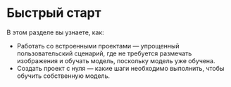 # Быстрый старт

В этом разделе вы узнаете, как:
* Работать со встроенными проектами — упрощенный пользовательский сценарий, где не требуется размечать изображения и обучать модель, поскольку модель уже обучена.
* Создать проект с нуля — какие шаги необходимо выполнить, чтобы обучить собственную модель.

